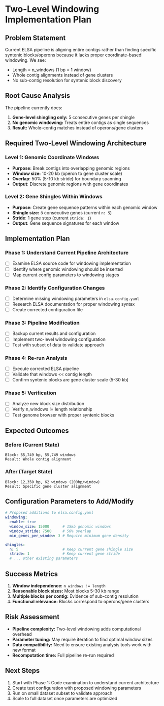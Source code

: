 # Two-Level Windowing Implementation Plan

## Problem Statement

Current ELSA pipeline is aligning entire contigs rather than finding specific syntenic blocks/operons because it lacks proper coordinate-based windowing. We see:
- Length = n_windows (1 bp = 1 window)
- Whole contig alignments instead of gene clusters
- No sub-contig resolution for syntenic block discovery

## Root Cause Analysis

The pipeline currently does:
1. **Gene-level shingling only:** 5 consecutive genes per shingle
2. **No genomic windowing:** Treats entire contigs as single sequences
3. **Result:** Whole-contig matches instead of operons/gene clusters

## Required Two-Level Windowing Architecture

### Level 1: Genomic Coordinate Windows
- **Purpose:** Break contigs into overlapping genomic regions
- **Window size:** 10-20 kb (operon to gene cluster scale)
- **Overlap:** 50% (5-10 kb stride) for boundary spanning
- **Output:** Discrete genomic regions with gene coordinates

### Level 2: Gene Shingles Within Windows
- **Purpose:** Create gene sequence patterns within each genomic window
- **Shingle size:** 5 consecutive genes (current `n: 5`)
- **Stride:** 1 gene step (current `stride: 1`)
- **Output:** Gene sequence signatures for each window

## Implementation Plan

### Phase 1: Understand Current Pipeline Architecture
- [ ] Examine ELSA source code for windowing implementation
- [ ] Identify where genomic windowing should be inserted
- [ ] Map current config parameters to windowing stages

### Phase 2: Identify Configuration Changes
- [ ] Determine missing windowing parameters in `elsa.config.yaml`
- [ ] Research ELSA documentation for proper windowing syntax
- [ ] Create corrected configuration file

### Phase 3: Pipeline Modification
- [ ] Backup current results and configuration
- [ ] Implement two-level windowing configuration
- [ ] Test with subset of data to validate approach

### Phase 4: Re-run Analysis
- [ ] Execute corrected ELSA pipeline
- [ ] Validate that windows << contig length
- [ ] Confirm syntenic blocks are gene cluster scale (5-30 kb)

### Phase 5: Verification
- [ ] Analyze new block size distribution
- [ ] Verify n_windows != length relationship
- [ ] Test genome browser with proper syntenic blocks

## Expected Outcomes

### Before (Current State)
```
Block: 55,749 bp, 55,749 windows
Result: Whole contig alignment
```

### After (Target State)  
```
Block: 12,350 bp, 62 windows (200bp/window)
Result: Specific gene cluster alignment
```

## Configuration Parameters to Add/Modify

```yaml
# Proposed additions to elsa.config.yaml
windowing:
  enable: true
  window_size: 15000      # 15kb genomic windows
  window_stride: 7500     # 50% overlap
  min_genes_per_window: 3 # Require minimum gene density

shingles:
  n: 5                    # Keep current gene shingle size
  stride: 1               # Keep current gene stride  
  # ... other existing parameters
```

## Success Metrics

1. **Window independence:** `n_windows != length` 
2. **Reasonable block sizes:** Most blocks 5-30 kb range
3. **Multiple blocks per contig:** Evidence of sub-contig resolution
4. **Functional relevance:** Blocks correspond to operons/gene clusters

## Risk Assessment

- **Pipeline complexity:** Two-level windowing adds computational overhead
- **Parameter tuning:** May require iteration to find optimal window sizes
- **Data compatibility:** Need to ensure existing analysis tools work with new format
- **Recomputation time:** Full pipeline re-run required

## Next Steps

1. Start with Phase 1: Code examination to understand current architecture
2. Create test configuration with proposed windowing parameters
3. Run on small dataset subset to validate approach
4. Scale to full dataset once parameters are optimized